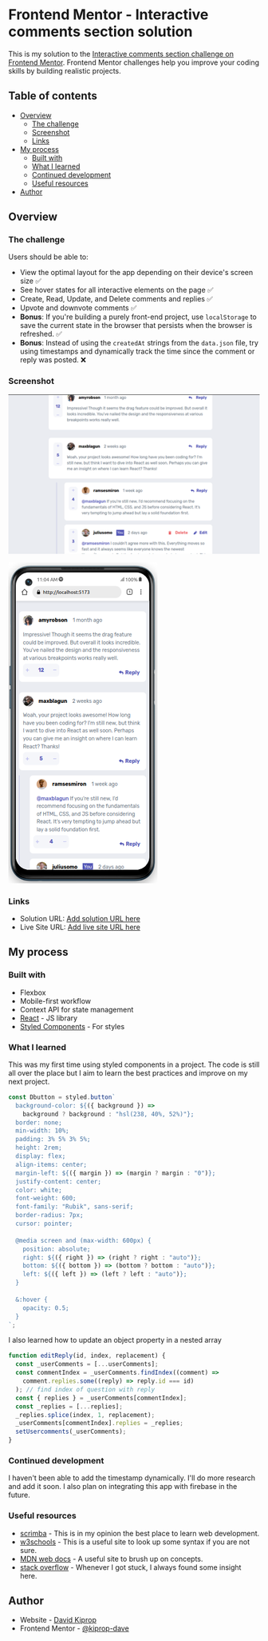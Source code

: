# Frontend Mentor - Interactive comments section solution

This is my solution to the [Interactive comments section challenge on Frontend Mentor](https://www.frontendmentor.io/challenges/interactive-comments-section-iG1RugEG9). Frontend Mentor challenges help you improve your coding skills by building realistic projects.

## Table of contents

- [Overview](#overview)
  - [The challenge](#the-challenge)
  - [Screenshot](#screenshot)
  - [Links](#links)
- [My process](#my-process)
  - [Built with](#built-with)
  - [What I learned](#what-i-learned)
  - [Continued development](#continued-development)
  - [Useful resources](#useful-resources)
- [Author](#author)

## Overview

### The challenge

Users should be able to:

- View the optimal layout for the app depending on their device's screen size ✅
- See hover states for all interactive elements on the page ✅
- Create, Read, Update, and Delete comments and replies ✅
- Upvote and downvote comments ✅
- **Bonus**: If you're building a purely front-end project, use `localStorage` to save the current state in the browser that persists when the browser is refreshed. ✅
- **Bonus**: Instead of using the `createdAt` strings from the `data.json` file, try using timestamps and dynamically track the time since the comment or reply was posted.
  ❌

### Screenshot

![](./screenshots/desktop.png)

![](./screenshots//mobile.png)

### Links

- Solution URL: [Add solution URL here](https://your-solution-url.com)
- Live Site URL: [Add live site URL here](https://your-live-site-url.com)

## My process

### Built with

- Flexbox
- Mobile-first workflow
- Context API for state management
- [React](https://reactjs.org/) - JS library
- [Styled Components](https://styled-components.com/) - For styles

### What I learned

This was my first time using styled components in a project. The code is still all over the place but I aim to learn the best practices and improve on my next project.

```js
const Dbutton = styled.button`
  background-color: ${({ background }) =>
    background ? background : "hsl(238, 40%, 52%)"};
  border: none;
  min-width: 10%;
  padding: 3% 5% 3% 5%;
  height: 2rem;
  display: flex;
  align-items: center;
  margin-left: ${({ margin }) => (margin ? margin : "0")};
  justify-content: center;
  color: white;
  font-weight: 600;
  font-family: "Rubik", sans-serif;
  border-radius: 7px;
  cursor: pointer;

  @media screen and (max-width: 600px) {
    position: absolute;
    right: ${({ right }) => (right ? right : "auto")};
    bottom: ${({ bottom }) => (bottom ? bottom : "auto")};
    left: ${({ left }) => (left ? left : "auto")};
  }

  &:hover {
    opacity: 0.5;
  }
`;
```

I also learned how to update an object property in a nested array

```js
function editReply(id, index, replacement) {
  const _userComments = [...userComments];
  const commentIndex = _userComments.findIndex((comment) =>
    comment.replies.some((reply) => reply.id === id)
  ); // find index of question with reply
  const { replies } = _userComments[commentIndex];
  const _replies = [...replies];
  _replies.splice(index, 1, replacement);
  _userComments[commentIndex].replies = _replies;
  setUsercomments(_userComments);
}
```

### Continued development

I haven't been able to add the timestamp dynamically. I'll do more research and add it soon. I also plan on integrating this app with firebase in the future.

### Useful resources

- [scrimba](https://www.scrimba.com) - This is in my opinion the best place to learn web development.
- [w3schools](https://www.w3schools.com/) - This is a useful site to look up some syntax if you are not sure.
- [MDN web docs](https://developer.mozilla.org/en-US/) - A useful site to brush up on concepts.
- [stack overflow](https://stackoverflow.com/) - Whenever I got stuck, I always found some insight here.

## Author

- Website - [David Kiprop](https://www.tanuikiprop.gq/)
- Frontend Mentor - [@kiprop-dave](https://www.frontendmentor.io/profile/kiprop-dave)
